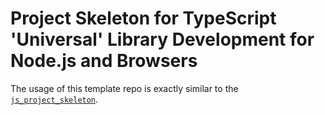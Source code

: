 # Project Skeleton for TypeScript 'Universal' Library Development for Node.js and Browsers

The usage of this template repo is exactly similar to the [`js_project_skeleton`](https://github.com/junkurihara/js_project_skeleton).
